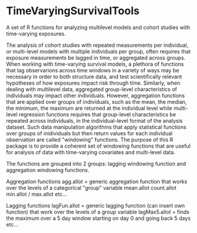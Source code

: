 TimeVaryingSurvivalTools
========================

A set of R functions for analyzing multilevel models and cohort studies with time-varying exposures.

The analysis of cohort studies with repeated measurements per individual, or multi-level models with multiple individuals per group, often requires that exposure measurements be lagged in time, or aggregated across groups. When working with time-varying survival models, a plethora of functions that lag observarions across time windows in a variety of ways may be necessary in order to both structure data, and test scientifically relevant hypotheses of how exposures impact risk through time. Similarly, when dealing with multilevel data, aggregated group-level characteristics of individuals may impact other individuals. However, aggregation functions that are applied over groups of individuals, such as the mean, the median, the minimum, the maximum are returned at the individual level while multi-level regression functions requires that group-level characteristics be repeated across individuals, in the individual-level format of the analysis dataset. Such data manipulation algorithms that apply statistical functions over groups of inidividuals but then return values for each individual observation are called "windowing" functions. The purpose of this R package is to provide a coherent set of windowing functions that are useful for analysis of data with time-varying covariates and multi-level data.

The functions are grouped into 2 groups: lagging windowing function and aggregation windowing functions.

Aggregation functions
agg.allot = generic aggregation function that works over the levels of a categorical "group" variable
mean.allot
count.allot 
min.allot / max.allot
etc...

Lagging functions
lagFun.allot = generic lagging function (can insert own function) that work over the levels of a group variable
lagMax5.allot = finds the maximum over a 5 day window starting on day 0 and going back 5 days
etc...

